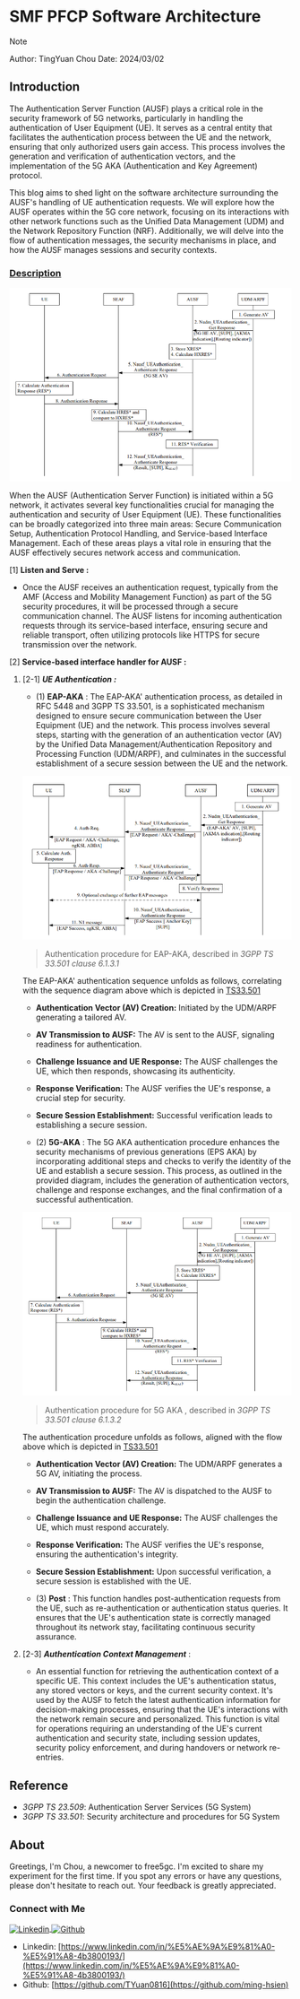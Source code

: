 # SMF PFCP Software Architecture

>[!NOTE]
> Author: TingYuan Chou
> Date: 2024/03/02

## Introduction
The Authentication Server Function (AUSF) plays a critical role in the security framework of 5G networks, particularly in handling the authentication of User Equipment (UE). It serves as a central entity that facilitates the authentication process between the UE and the network, ensuring that only authorized users gain access. This process involves the generation and verification of authentication vectors, and the implementation of the 5G AKA (Authentication and Key Agreement) protocol.

This blog aims to shed light on the software architecture surrounding the AUSF's handling of UE authentication requests. We will explore how the AUSF operates within the 5G core network, focusing on its interactions with other network functions such as the Unified Data Management (UDM) and the Network Repository Function (NRF). Additionally, we will delve into the flow of authentication messages, the security mechanisms in place, and how the AUSF manages sessions and security contexts.

### <u>Description</u>
![5GAKA_Authentication_Procedure](./5GAKA_Authentication_Procedure.png)

When the AUSF (Authentication Server Function) is initiated within a 5G network, it activates several key functionalities crucial for managing the authentication and security of User Equipment (UE). These functionalities can be broadly categorized into three main areas: Secure Communication Setup, Authentication Protocol Handling, and Service-based Interface Management. Each of these areas plays a vital role in ensuring that the AUSF effectively secures network access and communication.

[1] **Listen and Serve :** 

   - Once the AUSF receives an authentication request, typically from the AMF (Access and Mobility Management Function) as part of the 5G security procedures, it will be processed through a secure communication channel. The AUSF listens for incoming authentication requests through its service-based interface, ensuring secure and reliable transport, often utilizing protocols like HTTPS for secure transmission over the network.

[2] **Service-based interface handler for AUSF :**

   1. [2-1] ***UE Authentication :***
      - (1) **EAP-AKA** :  The EAP-AKA' authentication process, as detailed in RFC 5448 and 3GPP TS 33.501, is a sophisticated mechanism designed to ensure secure communication between the User Equipment (UE) and the network. This process involves several steps, starting with the generation of an authentication vector (AV) by the Unified Data Management/Authentication Repository and Processing Function (UDM/ARPF), and culminates in the successful establishment of a secure session between the UE and the network.

      ![Alt text](EAP-AKA.png)
      > Authentication procedure for EAP-AKA, described in *3GPP TS 33.501 clause 6.1.3.1*
      
      The EAP-AKA' authentication sequence unfolds as follows, correlating with the sequence diagram above which is depicted in [TS33.501](6.1.3.1)

      - **Authentication Vector (AV) Creation:** Initiated by the UDM/ARPF generating a tailored AV.
      - **AV Transmission to AUSF:** The AV is sent to the AUSF, signaling readiness for authentication.
      - **Challenge Issuance and UE Response:** The AUSF challenges the UE, which then responds, showcasing its authenticity.
      - **Response Verification:** The AUSF verifies the UE's response, a crucial step for security.
      - **Secure Session Establishment:** Successful verification leads to establishing a secure session.

      - (2) **5G-AKA** : The 5G AKA authentication procedure enhances the security mechanisms of previous generations (EPS AKA) by incorporating additional steps and checks to verify the identity of the UE and establish a secure session. This process, as outlined in the provided diagram, includes the generation of authentication vectors, challenge and response exchanges, and the final confirmation of a successful authentication.

      ![Alt text](5GAKA_Authentication_Procedure.png)
      > Authentication procedure for 5G AKA , described in *3GPP TS 33.501 clause 6.1.3.2*
      
      The authentication procedure unfolds as follows, aligned with the flow above which is depicted in [TS33.501](6.1.3.2)

      - **Authentication Vector (AV) Creation:** The UDM/ARPF generates a 5G AV, initiating the process.
      - **AV Transmission to AUSF:** The AV is dispatched to the AUSF to begin the authentication challenge.
      - **Challenge Issuance and UE Response:** The AUSF challenges the UE, which must respond accurately.
      - **Response Verification:** The AUSF verifies the UE's response, ensuring the authentication's integrity.
      - **Secure Session Establishment:** Upon successful verification, a secure session is established with the UE.

      - (3) **Post** : This function handles post-authentication requests from the UE, such as re-authentication or authentication status queries. It ensures that the UE's authentication state is correctly managed throughout its network stay, facilitating continuous security assurance.

   2. [2-3] ***Authentication Context Management*** : 
      - An essential function for retrieving the authentication context of a specific UE. This context includes the UE's authentication status, any stored vectors or keys, and the current security context. It's used by the AUSF to fetch the latest authentication information for decision-making processes, ensuring that the UE's interactions with the network remain secure and personalized. This function is vital for operations requiring an understanding of the UE's current authentication and security state, including session updates, security policy enforcement, and during handovers or network re-entries.

## Reference

- *3GPP TS 23.509*: Authentication Server Services (5G System)
- *3GPP TS 33.501*: Security architecture and procedures for 5G System

## About
Greetings, I'm Chou, a newcomer to free5gc. I'm excited to share my experiment for the first time. If you spot any errors or have any questions, please don't hesitate to reach out. Your feedback is greatly appreciated.

### Connect with Me

<p align="left">
<a href="https://www.linkedin.com/in/%E5%AE%9A%E9%81%A0-%E5%91%A8-4b3800193/" target="blank">
 <img align="center"
    src="https://raw.githubusercontent.com/rahuldkjain/github-profile-readme-generator/master/src/images/icons/Social/linked-in-alt.svg"
    alt="Linkedin" height="30" width="40" />
</a>
<a href="https://github.com/TYuan0816" target="blank">
   <img align="center"
      src="https://raw.githubusercontent.com/rahuldkjain/github-profile-readme-generator/master/src/images/icons/Social/github.svg"
      alt="Github" height="30" width="40" />
</a>
</p>

- Linkedin: [https://www.linkedin.com/in/%E5%AE%9A%E9%81%A0-%E5%91%A8-4b3800193/](https://www.linkedin.com/in/%E5%AE%9A%E9%81%A0-%E5%91%A8-4b3800193/)
- Github: [https://github.com/TYuan0816](https://github.com/ming-hsien)
